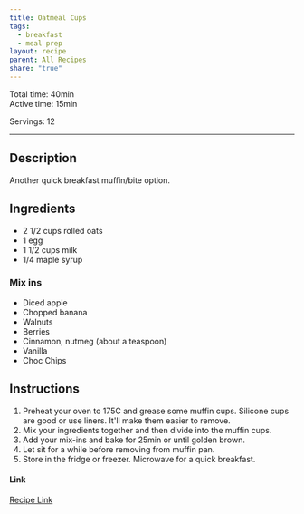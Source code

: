 ```yaml
---
title: Oatmeal Cups
tags:
  - breakfast
  - meal prep
layout: recipe
parent: All Recipes
share: "true"
---
```

Total time: 40min  
Active time: 15min  
  
Servings: 12  
  
---  
## Description  
Another quick breakfast muffin/bite option.  
## Ingredients  
   
- 2 1/2 cups rolled oats  
- 1 egg  
- 1 1/2 cups milk  
- 1/4 maple syrup  
  
### Mix ins  
- Diced apple  
- Chopped banana   
- Walnuts  
- Berries  
- Cinnamon, nutmeg (about a teaspoon)  
- Vanilla   
- Choc Chips  
  
  
## Instructions   
1. Preheat your oven to 175C and grease some muffin cups. Silicone cups are good or use liners. It'll make them easier to remove.   
2. Mix your ingredients together and then divide into the muffin cups.   
3. Add your mix-ins and bake for 25min or until golden brown.   
4. Let sit for a while before removing from muffin pan.   
5. Store in the fridge or freezer. Microwave for a quick breakfast.   
  
#### Link  
[Recipe Link](https://www.thereciperebel.com/easy-4-ingredient-baked-oatmeal-cups/)